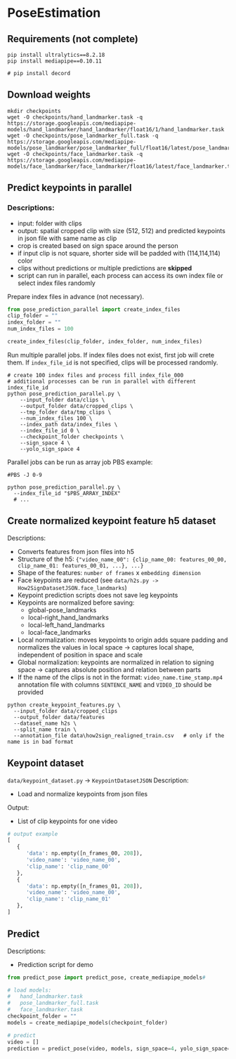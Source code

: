 # PoseEstimation

## Requirements (not complete)
```shell
pip install ultralytics==8.2.18
pip install mediapipe==0.10.11

# pip install decord
```


## Download weights
```shell
mkdir checkpoints
wget -O checkpoints/hand_landmarker.task -q https://storage.googleapis.com/mediapipe-models/hand_landmarker/hand_landmarker/float16/1/hand_landmarker.task
wget -O checkpoints/pose_landmarker_full.task -q https://storage.googleapis.com/mediapipe-models/pose_landmarker/pose_landmarker_full/float16/latest/pose_landmarker_full.task
wget -O checkpoints/face_landmarker.task -q https://storage.googleapis.com/mediapipe-models/face_landmarker/face_landmarker/float16/latest/face_landmarker.task
```

## Predict keypoints in parallel
### Descriptions:

 - input: folder with clips
 - output: spatial cropped clip with size (512, 512) and predicted keypoints in json file with same name as clip
 - crop is created based on sign space around the person
 - if input clip is not square, shorter side will be padded with (114,114,114) color
 - clips without predictions or multiple predictions are **skipped**
 - script can run in parallel, each process can access its own index file or select index files randomly
 


Prepare index files in advance (not necessary).
```python
from pose_prediction_parallel import create_index_files
clip_folder = ""
index_folder = ""
num_index_files = 100

create_index_files(clip_folder, index_folder, num_index_files)
```

Run multiple parallel jobs. If index files does not exist, first job will crete them.
If `index_file_id` is not specified, clips will be processed randomly.
```shell
# create 100 index files and process fill index_file_000
# additional processes can be run in parallel with different index_file_id
python pose_prediction_parallel.py \
    --input_folder data/clips \
    --output_folder data/cropped_clips \
    --tmp_folder data/tmp_clips \
    --num_index_files 100 \
    --index_path data/index_files \
    --index_file_id 0 \
    --checkpoint_folder checkpoints \
    --sign_space 4 \
    --yolo_sign_space 4
```

Parallel jobs can be run as array job
PBS example:
```shell
#PBS -J 0-9

python pose_prediction_parallel.py \
  --index_file_id "$PBS_ARRAY_INDEX"
  # ...
```


## Create normalized keypoint feature h5 dataset
Descriptions:
 - Converts features from json files into h5
 - Structure of the h5: `{"video_name_00": {clip_name_00: features_00_00, clip_name_01: features_00_01, ...}, ...}`
 - Shape of the features: `number of frames` x `embedding dimension`
 - Face keypoints are reduced (see `data/h2s.py -> How2SignDatasetJSON.face_landmarks`)
 - Keypoint prediction scripts does not save leg keypoints
 - Keypoints are normalized before saving:
   - global-pose_landmarks
   - local-right_hand_landmarks
   - local-left_hand_landmarks
   - local-face_landmarks
 - Local normalization: moves keypoints to origin adds square padding and normalizes the values in local space -> captures local shape, independent of position in space and scale
 - Global normalization: keypoints are normalized in relation to signing space -> captures absolute position and relation between parts
 - If the name of the clips is not in the format: `video_name.time_stamp.mp4` annotation file with columns `SENTENCE_NAME` and `VIDEO_ID` should be provided

```shell
python create_keypoint_features.py \
  --input_folder data/cropped_clips
  --output_folder data/features
  --dataset_name h2s \
  --split_name train \
  --annotation_file data\how2sign_realigned_train.csv   # only if the name is in bad format
```

## Keypoint dataset
`data/keypoint_dataset.py` -> `KeypointDatasetJSON`
Description:
   - Load and normalize keypoints from json files

Output:
   - List of clip keypoints for one video
```python
# output example
[
   {
      'data': np.empty([n_frames_00, 208]),
      'video_name': 'video_name_00',
      'clip_name': 'clip_name_00'
   },
   {
      'data': np.empty([n_frames_01, 208]),
      'video_name': 'video_name_00',
      'clip_name': 'clip_name_01'
   },
]
```


## Predict
Descriptions:
 - Prediction script for demo
```python
from predict_pose import predict_pose, create_mediapipe_models#

# load models: 
#   hand_landmarker.task
#   pose_landmarker_full.task
#   face_landmarker.task
checkpoint_folder = ""
models = create_mediapipe_models(checkpoint_folder)

# predict
video = []
prediction = predict_pose(video, models, sign_space=4, yolo_sign_space=4)
```